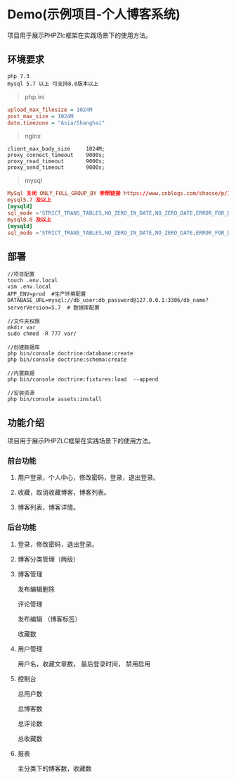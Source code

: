 # Demo(示例项目-个人博客系统)

项目用于展示PHPZlc框架在实践场景下的使用方法。


## 环境要求

    php 7.3
    mysql 5.7 以上 可支持8.0版本以上
    
> php.ini   

```ini
upload_max_filesize = 1024M
post_max_size = 1024M
date.timezone = "Asia/Shanghai"
```

> nginx

```apacheconfig
client_max_body_size     1024M;
proxy_connect_timeout    9000s;
proxy_read_timeout       9000s;
proxy_send_timeout       9000s;
```

> mysql

```mysql.cnf
MySql 关闭 ONLY_FULL_GROUP_BY 参照链接 https://www.cnblogs.com/shoose/p/13259186.html
mysql5.7 及以上
[mysqld]
sql_mode ='STRICT_TRANS_TABLES,NO_ZERO_IN_DATE,NO_ZERO_DATE,ERROR_FOR_DIVISION_BY_ZERO,NO_AUTO_CREATE_USER,NO_ENGINE_SUBSTITUTION'
mysql8.0 及以上
[mysqld]
sql_mode ='STRICT_TRANS_TABLES,NO_ZERO_IN_DATE,NO_ZERO_DATE,ERROR_FOR_DIVISION_BY_ZERO,NO_ENGINE_SUBSTITUTION'
```

## 部署

```shell script
//项目配置
touch .env.local
vim .env.local
APP_ENV=prod  #生产环境配置
DATABASE_URL=mysql://db_user:db_password@127.0.0.1:3306/db_name?serverVersion=5.7  # 数据库配置

//文件夹权限
mkdir var
sudo chmod -R 777 var/

//创建数据库
php bin/console doctrine:database:create
php bin/console doctrine:schema:create

//内置数据
php bin/console doctrine:fixtures:load  --append

//安装资源
php bin/console assets:install  
```

## 功能介绍


项目用于展示PHPZLC框架在实践场景下的使用方法。

### 前台功能

1. 用户登录，个人中心，修改密码，登录，退出登录。

2. 收藏，取消收藏博客，博客列表。

3. 博客列表，博客详情。

### 后台功能

1. 登录，修改密码，退出登录。

2. 博客分类管理（两级）

3. 博客管理 

     发布编辑删除 
      
     评论管理
     
     发布编辑 （博客标签）
     
     收藏数
     
4. 用户管理

     用户名，收藏文章数， 最后登录时间， 禁用启用
     
5. 控制台

    总用户数
    
    总博客数
    
    总评论数
    
    总收藏数
    
7. 报表

    主分类下的博客数，收藏数


